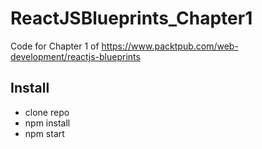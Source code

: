 # ReactJSBlueprints_Chapter1

Code for Chapter 1 of https://www.packtpub.com/web-development/reactjs-blueprints

## Install

- clone repo 
- npm install
- npm start
